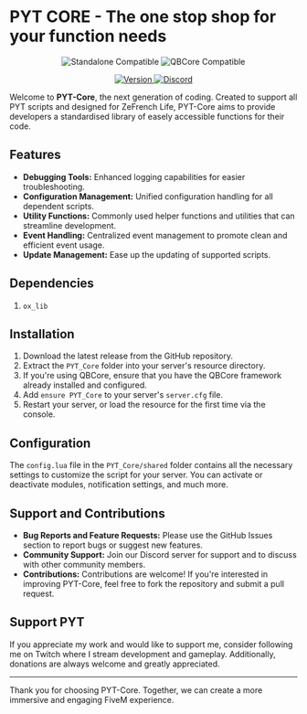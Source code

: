 # PYT CORE - The one stop shop for your function needs
<p align="center">
  <img src="https://img.shields.io/badge/Standalone-Compatible-brightgreen" alt="Standalone Compatible">
  <img src="https://img.shields.io/badge/QBCore-Compatible-maroon" alt="QBCore Compatible">
</p>
<p align="center">
<a href="https://github.com/Pyth3rEx/PYT-Core/releases">
  <img src="https://img.shields.io/badge/Version-0.0.0-dodgerblue" alt="Version">
</a>
<a href="https://discord.gg/9yk7mze5n3">
  <img src="https://img.shields.io/badge/Discord-link?logo=https%3A%2F%2Fbanner2.cleanpng.com%2F20180502%2Feve%2Fkisspng-discord-computer-icons-logo-simplify-5aea4b0b9a5315.3824979315253040756321.jpg&color=%237289DA" alt="Discord">
</a>
</p>

Welcome to **PYT-Core**, the next generation of coding. Created to support all PYT scripts and designed for ZeFrench Life, PYT-Core aims to provide developers a standardised library of easely accessible functions for their code.

## Features

- **Debugging Tools:** Enhanced logging capabilities for easier troubleshooting.
- **Configuration Management:** Unified configuration handling for all dependent scripts.
- **Utility Functions:** Commonly used helper functions and utilities that can streamline development.
- **Event Handling:** Centralized event management to promote clean and efficient event usage.
- **Update Management:** Ease up the updating of supported scripts.

## Dependencies

1. `ox_lib`

## Installation

1. Download the latest release from the GitHub repository.
2. Extract the `PYT_Core` folder into your server's resource directory.
3. If you're using QBCore, ensure that you have the QBCore framework already installed and configured.
4. Add `ensure PYT_Core` to your server's `server.cfg` file.
5. Restart your server, or load the resource for the first time via the console.

## Configuration

The `config.lua` file in the `PYT_Core/shared` folder contains all the necessary settings to customize the script for your server. You can activate or deactivate modules, notification settings, and much more.

## Support and Contributions

- **Bug Reports and Feature Requests:** Please use the GitHub Issues section to report bugs or suggest new features.
- **Community Support:** Join our Discord server for support and to discuss with other community members.
- **Contributions:** Contributions are welcome! If you're interested in improving PYT-Core, feel free to fork the repository and submit a pull request.

## Support PYT

If you appreciate my work and would like to support me, consider following me on Twitch where I stream development and gameplay. Additionally, donations are always welcome and greatly appreciated.

---

Thank you for choosing PYT-Core. Together, we can create a more immersive and engaging FiveM experience.
